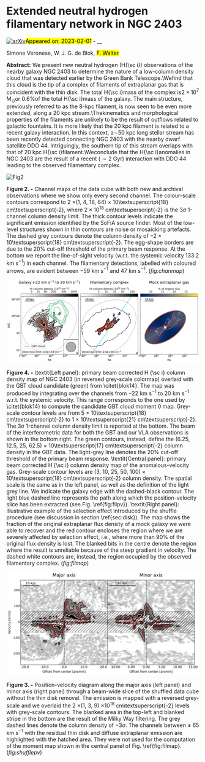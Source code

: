 <div class="macros" style="visibility:hidden;">
$\newcommand{\ensuremath}{}$
$\newcommand{\xspace}{}$
$\newcommand{\object}[1]{\texttt{#1}}$
$\newcommand{\farcs}{{.}''}$
$\newcommand{\farcm}{{.}'}$
$\newcommand{\arcsec}{''}$
$\newcommand{\arcmin}{'}$
$\newcommand{\ion}[2]{#1#2}$
$\newcommand{\textsc}[1]{\textrm{#1}}$
$\newcommand{\hl}[1]{\textrm{#1}}$</div>

<div class="macros" style="visibility:hidden;">
$\newcommand{$\ensuremath$}{}$
$\newcommand{$\xspace$}{}$
$\newcommand{$\object$}[1]{\texttt{#1}}$
$\newcommand{$\farcs$}{{.}''}$
$\newcommand{$\farcm$}{{.}'}$
$\newcommand{$\arcsec$}{''}$
$\newcommand{$\arcmin$}{'}$
$\newcommand{$\ion$}[2]{#1#2}$
$\newcommand{$\textsc$}[1]{\textrm{#1}}$
$\newcommand{$\hl$}[1]{\textrm{#1}}$</div>



<div id="title">

# Extended neutral hydrogen filamentary network in NGC 2403

</div>
<div id="comments">

[![arXiv](https://img.shields.io/badge/arXiv-2301.13526-b31b1b.svg)](https://arxiv.org/abs/2301.13526)<mark>Appeared on: 2023-02-01</mark> - __

</div>
<div id="authors">

Simone Veronese, W. J. G. de Blok, <mark>F. Walter</mark>

</div>
<div id="abstract">

**Abstract:** We present new neutral hydrogen (H{\sc i}) observations of the nearby galaxy NGC 2403 to determine the nature of a low-column density cloud that was detected earlier by the Green Bank Telescope.\\Wefind that this cloud is the tip of a complex of filaments of extraplanar gas that is coincident with the thin disk. The total H{\sc i}mass of the complex is$2\times10^{7}\text{ M}_\odot$or 0.6\%of the total H{\sc i}mass of the galaxy. The main structure, previously referred to as the 8-kpc filament, is now seen to be even more extended, along a 20 kpc stream.\\Thekinematics and morphological properties of the filaments are unlikely to be the result of outflows related to galactic fountains. It is more likely that the 20 kpc filament is related to a recent galaxy interaction. In this context, a$\sim$50 kpc long stellar stream has been recently detected connecting NGC 2403 with the nearby dwarf satellite DDO 44. Intriguingly, the southern tip of this stream overlaps with that of 20 kpc H{\sc i}filament.\\Weconclude that the H{\sc i}anomalies in NGC 2403 are the result of a recent ($\sim2\text{ Gyr}$) interaction with DDO 44 leading to the observed filamentary complex.

</div>

<div id="div_fig1">

<img src="tmp_2301.13526/./2403_mosaic_5kms_r05_HI_mwfilt_chanmap.png" alt="Fig2" width="100%"/>

**Figure 2. -** Channel maps of the data cube with both new and archival observations where we show only every second channel. The colour-scale contours correspond to 2 $\times$(1, 4, 16, 64) $\times$ 10\textsuperscript{18} cm\textsuperscript{-2}, where $2\times10^{18}$ cm\textsuperscript{-2} is the $3\sigma$ 1-channel column density limit. The thick contour levels indicate the significant emission identified by the SoFiA source finder. Most of the low-level structures shown in thin contours are noise or mosaicking artefacts. The dashed grey contours denote the column density of $-$2 $\times$ 10\textsuperscript{18} cm\textsuperscript{-2}. The egg-shape borders are due to the 20\% cut-off threshold of the primary beam response. At the bottom we report the line-of-sight velocity (w.r.t. the systemic velocity 133.2 km s$^{-1}$) in each channel. The filamentary detections, labelled with coloured arrows, are evident between $-$59 km s$^{-1}$ and 47 km s$^{-1}$. (*fig:chanmap*)

</div>
<div id="div_fig2">

<img src="tmp_2301.13526/./2403_mosaic_5kms_r05_HI_mwfilt_shuffle_filaments_maps.png" alt="Fig4" width="100%"/>

**Figure 4. -** \textit{Left panel}: primary beam corrected H {\sc i} column density map of NGC 2403 (in reversed grey-scale colormap) overlaid with the GBT cloud candidate (green) from \citet{blok14}. The map was produced by integrating over the channels from $-22$ km s$^{-1}$ to 20 km s$^{-1}$ w.r.t. the systemic velocity. This range corresponds to the one used by \citet{blok14} to compute the candidate GBT cloud moment 0 map. Grey-scale contour levels are from 5 $\times$ 10\textsuperscript{18} cm\textsuperscript{-2} to 1 $\times$ 10\textsuperscript{21} cm\textsuperscript{-2}. The $3\sigma$ 1-channel column density limit is reported at the bottom. The beam of the interferometric data for both the GBT and our VLA observations is shown in the bottom right. The green contours, instead, define the (6.25, 12.5, 25, 62.5) × 10\textsuperscript{17} cm\textsuperscript{-2} column density in the GBT data. The light-grey line denotes the 20\% cut-off threshold of the primary beam response. \textit{Central panel}: primary beam corrected H {\sc i} column density map of the anomalous-velocity gas. Grey-scale contour levels are (3, 10, 25, 50, 100) $\times$ 10\textsuperscript{18} cm\textsuperscript{-2} column density. The spatial scale is the same as in the left panel, as well as the definition of the light grey line. We indicate the galaxy edge with the dashed-black contour. The light blue dashed line represents the path along which the position-velocity slice has been extracted (see Fig. \ref{fig:filpv}). \textit{Right panel}: Illustrative example of the selection effect introduced by the shuffle procedure (see discussion in section \ref{sec:disk}). The map shows the fraction of the original extraplanar flux density of a mock galaxy we were able to recover and the red contour encloses the region where we are severely affected by selection effect, i.e., where more than 90\% of the original flux density is lost. The blanked bits in the centre denote the region where the result is unreliable because of the steep gradient in velocity. The dashed white contours are, instead, the region occupied by the observed filamentary complex. (*fig:filmap*)

</div>
<div id="div_fig3">

<img src="tmp_2301.13526/./2403_mosaic_5kms_r05_HI_mwfilt_shuffle_pvslice.png" alt="Fig3" width="100%"/>

**Figure 3. -** Position-velocity diagram along the major axis (left panel) and minor axis (right panel) through a beam-wide slice of the shuffled data cube without the thin disk removal. The emission is mapped with a reversed grey-scale and we overlaid the 2 $\times$(1, 3, 9) $\times10^{18}$ cm\textsuperscript{-2} levels with grey-scale contours. The blanked area in the top-left and blanked stripe in the bottom are the result of the Milky Way filtering. The grey dashed lines denote the column density of $-3\sigma$. The channels between $\pm$ 65 km s$^{-1}$ with the residual thin disk and diffuse extraplanar emission are highlighted with the hatched area. They were not used for the computation of the moment map shown in the central panel of Fig. \ref{fig:filmap}. (*fig:shufflepv*)

</div>